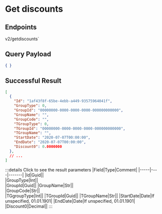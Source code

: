 # Get discounts

## Endpoints

<!--@include: @/dist/md/api_url.md-->v2/getdiscounts`


## Query Payload
```json
{ }
```


## Successful Result
```json
[
  {
    "Id": "1af43f8f-65be-4ebb-a449-93575964041f",
    "GroupType": 0,
    "GroupId": "00000000-0000-0000-0000-000000000000",
    "GroupName": "",
    "GroupCode": "",
    "TGroupType": 0,
    "TGroupId": "00000000-0000-0000-0000-000000000000",
    "TGroupName": "",
    "StartDate": "2020-07-07T00:00:00",
    "EndDate": "2020-07-07T00:00:00",
    "Discount0": 0.0000000
  },
  // ...
]
```
:::details Click to see the result parameters
|Field|Type|Comment|
|-----|----|-------|
|Id|Guid||	
|GroupType|Int||	
|GroupId|Guid||	
|GroupName|Str||	
|GroupCode|Str||	
|TGgroupType|Int||
|TGroupId|Guid||
|TGroupName|Str||
|StartDate|Date|If unspecified, 01.01.1901|
|EndDate|Date|If unspecified, 01.01.1901|
|Discount0|Decimal||
:::